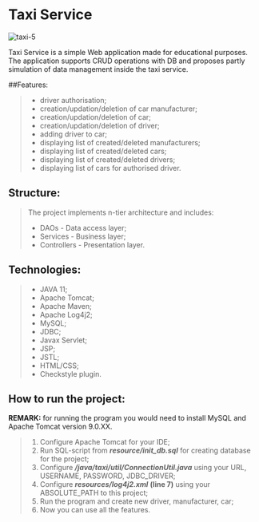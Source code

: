 # Taxi Service
![taxi-5](https://user-images.githubusercontent.com/92114777/161527495-69858e04-6f28-416d-8fbd-a522909d4499.jpg)

Taxi Service is a simple Web application made for educational purposes. The application supports CRUD operations 
with DB and proposes partly simulation of data management inside the taxi service.

##Features:
>* driver authorisation;
>* creation/updation/deletion of car manufacturer;
>* creation/updation/deletion of car;
>* creation/updation/deletion of driver;
>* adding driver to car;
>* displaying list of created/deleted manufacturers;
>* displaying list of created/deleted cars;
>* displaying list of created/deleted drivers;
>* displaying list of cars for authorised driver.
## Structure:
>The project implements n-tier architecture and includes:
>* DAOs - Data access layer;
>* Services - Business layer;
>* Controllers - Presentation layer.
## Technologies:
>* JAVA 11;
>* Apache Tomcat;
>* Apache Maven;
>* Apache Log4j2;
>* MySQL;
>* JDBC;
>* Javax Servlet;
>* JSP;
>* JSTL;
>* HTML/CSS;
>* Checkstyle plugin.
## How to run the project:
<strong>REMARK:</strong> for running the program you would need to install MySQL and Apache Tomcat version 9.0.XX.
>1. Configure Apache Tomcat for your IDE;
>2. Run SQL-script from <strong><em>resource/init_db.sql</em></strong> for creating database for the project;
>3. Configure <strong><em>/java/taxi/util/ConnectionUtil.java</em></strong> using your URL, USERNAME, PASSWORD, JDBC_DRIVER;
>4. Configure <strong><em>resources/log4j2.xml</em></strong> <strong>(line 7)</strong> using your ABSOLUTE_PATH to this project;
>5. Run the program and create new driver, manufacturer, car;
>6. Now you can use all the features.
